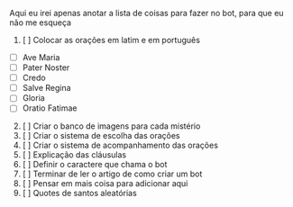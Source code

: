 Aqui eu irei apenas anotar a lista de coisas para fazer no bot, para que eu não me esqueça 

1. [ ] Colocar as orações em latim e em português
  - [ ] Ave Maria
  - [ ] Pater Noster
  - [ ] Credo
  - [ ] Salve Regina
  - [ ] Gloria
  - [ ] Oratio Fatimae

2. [ ] Criar o banco de imagens para cada mistério
3. [ ] Criar o sistema de escolha das orações
4. [ ] Criar o sistema de acompanhamento das orações
5. [ ] Explicação das cláusulas
6. [ ] Definir o caractere que chama o bot
7. [ ] Terminar de ler o artigo de como criar um bot
8. [ ] Pensar em mais coisa para adicionar aqui
9. [ ] Quotes de santos aleatórias

